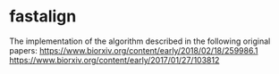 # fastalign

The implementation of the algorithm described in the following original papers:
https://www.biorxiv.org/content/early/2018/02/18/259986.1  
https://www.biorxiv.org/content/early/2017/01/27/103812
